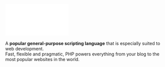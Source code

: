 <a url="https://www.php.net/">
  <img src="https://github.com/senkoraku552/PHP-diving-notes/blob/master/public/php-logo-white.svg" width="200"/>
</a>

<p class="hero-text">
  A <strong>popular general-purpose scripting language</strong> 
  that is especially suited to web development.<br>
  Fast, flexible and pragmatic, PHP powers everything from your blog to the most popular websites in the world.
</p>
